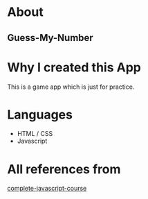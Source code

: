 # About

## Guess-My-Number

# Why I created this App

This is a game app which is just for practice.

# Languages

- HTML / CSS
- Javascript

# All references from

[complete-javascript-course](www.udemy.com/the-complete-javascript-course/?couponcode=c3github10)
